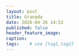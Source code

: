 ```yaml
---
layout: post
title: Granada
date: 2020-04-26 14:53
published: false
header_feature_image:
caption:
tags:    # use [tag1,tag2]
---
```

